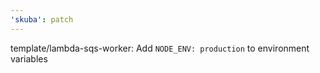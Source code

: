 ```yaml
---
'skuba': patch
---
```


template/lambda-sqs-worker: Add `NODE_ENV: production` to environment variables
